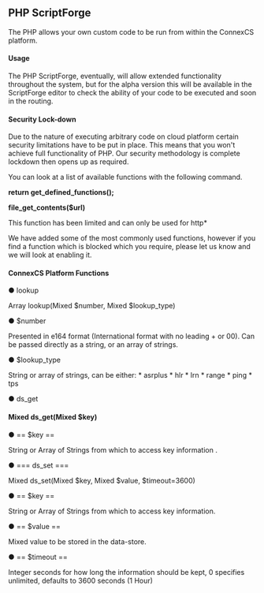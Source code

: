 <h2>PHP ScriptForge</h2>

The PHP allows your own custom code to be run from within the ConnexCS platform.

<h4>Usage</h4>

The PHP ScriptForge, eventually, will allow extended functionality throughout the system, but for the alpha version this will be available in the ScriptForge editor to check the ability of your code to be executed and soon in the routing.

<h4>Security Lock-down</h4>

Due to the nature of executing arbitrary code on cloud platform certain security limitations have to be put in place. This means that you won't achieve full functionality of PHP. Our security methodology is complete lockdown then opens up as required.

You can look at a list of available functions with the following command.

<b>return get_defined_functions();</b>

<b>file_get_contents($url)</b>

This function has been limited and can only be used for http*

We have added some of the most commonly used functions, however if you find a function which is blocked which you require, please let us know and we will look at enabling it.

<h4>ConnexCS Platform Functions</h4>

&#x25cf; lookup

Array lookup(Mixed $number, Mixed $lookup_type)

&#x25cf; $number

Presented in e164 format (International format with no leading + or 00). Can be passed directly as a string, or an array of strings.

&#x25cf; $lookup_type

String or array of strings, can be either: * asrplus * hlr * lrn * range * ping * tps

&#x25cf; ds_get

<h4>Mixed ds_get(Mixed $key)</h4>

&#x25cf; == $key ==

String or Array of Strings from which to access key information .

&#x25cf; === ds_set ===

Mixed ds_set(Mixed $key, Mixed $value, $timeout=3600)

&#x25cf; == $key ==

String or Array of Strings from which to access key information.

&#x25cf; == $value ==

Mixed value to be stored in the data-store.

&#x25cf; == $timeout ==

Integer seconds for how long the information should be kept, 0 specifies unlimited, defaults to 3600 seconds (1 Hour)
